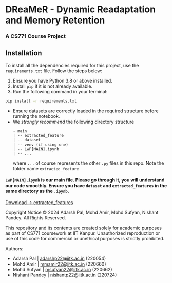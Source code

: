 # DReaMeR - Dynamic Readaptation and Memory Retention

### A CS771 Course Project

## Installation  

To install all the dependencies required for this project, use the `requirements.txt` file. Follow the steps below:  

1. Ensure you have Python 3.8 or above installed.  
2. Install `pip` if it is not already available.  
3. Run the following command in your terminal:  

```bash
pip install -r requirements.txt
```

* Ensure datasets are correctly loaded in the required structure before running the notebook.
* We *strongly recommend* the following directory structure
  ```
  - main
  | -- extracted_feature
  | -- dataset
  | -- venv (if using one)
  | -- LwP[MAIN].ipynb
  | -- ...
  ```
  where `...` of course represents the other `.py` files in this repo. Note the folder name `extracted_feature`


#### `LwP[MAIN].ipynb` is our main file. Please go through it, you will understand our code smoothly. Ensure you have `dataset` and `extracted_features` in the same directory as the `.ipynb`.

[Download -> extracted_features](https://drive.google.com/drive/folders/1LvjHfk7grWC4PVFVwhHWYb_oAA0JBMwI?usp=drive_link)



Copyright Notice
© 2024 Adarsh Pal, Mohd Amir, Mohd Sufyan, Nishant Pandey. All Rights Reserved.

This repository and its contents are created solely for academic purposes as part of CS771 coursework at IIT Kanpur. Unauthorized reproduction or use of this code for commercial or unethical purposes is strictly prohibited.


Authors:
* Adarsh Pal | [adarshp22@iitk.ac.in](adarshp22@iitk.ac.in) (220054)
* Mohd Amir | [mmamir22@iitk.ac.in](mmamir22@iitk.ac.in) (220660)
* Mohd Sufyan | [msufyan22@iitk.ac.in](msufyan22@iitk.ac.in) (220662)
* Nishant Pandey | [nishantp22@iitk.ac.in](nishantp22@iitk.ac.in) (220724)
